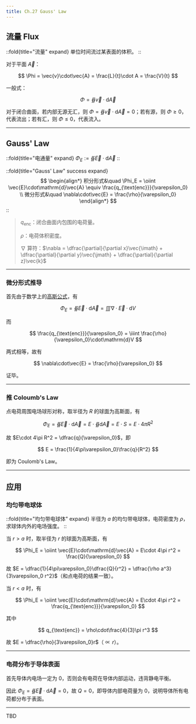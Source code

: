 ```yaml
---
title: Ch.27 Gauss' Law
---
```


## 流量 Flux

::fold{title="流量" expand}
单位时间流过某表面的体积。
::

对于平面 $\vec{A}$：

$$
\Phi = \vec{v}\cdot\vec{A} = \frac{L}{t}\cdot A = \frac{V}{t}
$$

一般式：

$$
\Phi = \oiint \vec{v}\cdot\mathrm{d}\vec{A}
$$

对于闭合曲面，若内部无源无汇，则 $\Phi = \displaystyle\oiint \vec{v}\cdot\mathrm{d}\vec{A} = 0$；若有源，则 $\Phi \geqslant 0$，代表流出；若有汇，则 $\Phi \leqslant 0$，代表流入。

---

## Gauss' Law

::fold{title="电通量" expand}
$\Phi_E := \displaystyle\oiint \vec{E}\cdot\mathrm{d}\vec{A}$
::

::fold{title="Gauss' Law" success expand}
$$
\begin{align*}
    积分形式&\quad \Phi_E = \oiint \vec{E}\cdot\mathrm{d}\vec{A} \equiv \frac{q_{\text{enc}}}{\varepsilon_0} \\
    微分形式&\quad \nabla\cdot\vec{E} = \frac{\rho}{\varepsilon_0}
\end{align*}
$$
::

> $q_{\text{enc}}$：闭合曲面内包围的电荷量。
>
> $\rho$：电荷体积密度。
> 
> $\nabla$ 算符：$\nabla = \dfrac{\partial}{\partial x}\vec{\imath} + \dfrac{\partial}{\partial y}\vec{\jmath} + \dfrac{\partial}{\partial z}\vec{k}$

---

### 微分形式推导

首先由于数学上的[高斯公式](https://zh.wikipedia.org/wiki/%E9%AB%98%E6%96%AF%E6%95%A3%E5%BA%A6%E5%AE%9A%E7%90%86)，有

$$
\Phi_E = \oiint \vec{E}\cdot\mathrm{d}\vec{A} = \iiint \nabla\cdot\vec{E}\cdot\mathrm{d}V
$$

而

$$
\frac{q_{\text{enc}}}{\varepsilon_0} = \iiint \frac{\rho}{\varepsilon_0}\cdot\mathrm{d}V
$$

两式相等，故有

$$
\nabla\cdot\vec{E} = \frac{\rho}{\varepsilon_0}
$$

证毕。

---

### 推 Coloumb's Law

点电荷周围电场球形对称，取半径为 $R$ 的球面为高斯面，有

$$
\Phi_E = \oiint \vec{E}\cdot\mathrm{d}\vec{A} = E\cdot\oiint\mathrm{d}\vec{A} = E\cdot S = E\cdot 4\pi R^2
$$

故 $E\cdot 4\pi R^2 = \dfrac{q}{\varepsilon_0}$，即

$$
E = \frac{1}{4\pi\varepsilon_0}\frac{q}{R^2}
$$

即为 Coulomb's Law。

---

## 应用

### 均匀带电球体

::fold{title="均匀带电球体" expand}
半径为 $a$ 的均匀带电球体，电荷密度为 $\rho$，求球体内外的电场强度。
::

当 $r > a$ 时，取半径为 $r$ 的球面为高斯面，有

$$
\Phi_E = \oiint \vec{E}\cdot\mathrm{d}\vec{A} = E\cdot 4\pi r^2 = \frac{Q}{\varepsilon_0}
$$

故 $E = \dfrac{1}{4\pi\varepsilon_0}\dfrac{Q}{r^2} = \dfrac{\rho a^3}{3\varepsilon_0 r^2}$（和点电荷的结果一致）。

当 $r < a$ 时，有

$$
\Phi_E = \oiint \vec{E}\cdot\mathrm{d}\vec{A} = E\cdot 4\pi r^2 = \frac{q_{\text{enc}}}{\varepsilon_0}
$$

其中 

$$
q_{\text{enc}} = \rho\cdot\frac{4}{3}\pi r^3
$$

故 $E = \dfrac{\rho}{3\varepsilon_0}r$（$\propto r$）。

---

### 电荷分布于导体表面

首先导体内电场一定为 $0$，否则会有电荷在导体内部运动，违背静电平衡。

因此 $\Phi_E = \displaystyle\oiint \vec{E}\cdot\mathrm{d}\vec{A} = 0$，故 $Q = 0$，即导体内部电荷量为 $0$，说明导体所有电荷都分布于表面。

---

TBD
